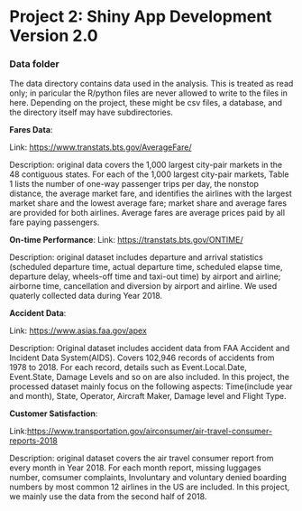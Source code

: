 # Project 2: Shiny App Development Version 2.0

### Data folder

The data directory contains data used in the analysis. This is treated as read only; in paricular the R/python files are never allowed to write to the files in here. Depending on the project, these might be csv files, a database, and the directory itself may have subdirectories.

**Fares Data**:

Link: https://www.transtats.bts.gov/AverageFare/

Description: original data covers the 1,000 largest city-pair markets in the 48 contiguous states. For each of the 1,000 largest city-pair markets, Table 1 lists the number of one-way passenger trips per day, the nonstop distance, the average market fare, and identifies the airlines with the largest market share and the lowest average fare; market share and average fares are provided for both airlines. Average fares are average prices paid by all fare paying passengers. 

**On-time Performance**: 
Link: https://transtats.bts.gov/ONTIME/

Description: original dataset includes departure and arrival statistics (scheduled departure time, actual departure time, scheduled elapse time, departure delay, wheels-off time and taxi-out time) by airport and airline; airborne time, cancellation and diversion by airport and airline. We used quaterly collected data during Year 2018. 

**Accident Data**:

Link: https://www.asias.faa.gov/apex

Description: Original dataset includes accident data from FAA Accident and Incident Data System(AIDS). Covers 102,946 records 
of accidents from 1978 to 2018. For each record, details such as Event.Local.Date, Event.State, Damage Levels and so on are also included. In this project, the processed dataset mainly focus on the following aspects: Time(include year and month), State, Operator, Aircraft Maker, Damage level and Flight Type.

**Customer Satisfaction**:

Link:https://www.transportation.gov/airconsumer/air-travel-consumer-reports-2018

Description: original dataset covers the air travel consumer report from every month in Year 2018. For each month report, missing luggages number, comsumer complaints, Involuntary and voluntary denied boarding numbers by most common 12 airlines in the US are included. In this project, we mainly use the data from the second half of 2018.




